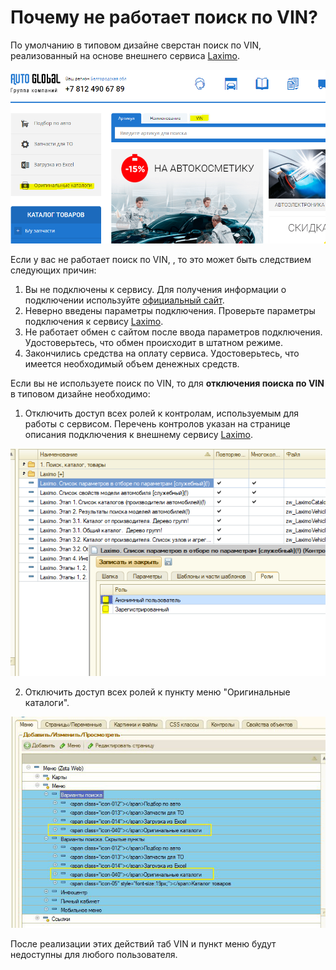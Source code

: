 # Почему не работает поиск по VIN?

По умолчанию в типовом дизайне сверстан поиск по VIN, реализованный на основе внешнего сервиса [Laximo](https://help-zetaweb.zetasoft.ru/~/edit/drafts/-LFq-n641JY8lytpGHH6/vneshnie-servisy-i-katalogi-po-podboru-avtozapchastei/laximo).

![](../.gitbook/assets/image%20%28308%29.png)

Если у вас не работает поиск по VIN, , то это может быть следствием следующих причин:

1. Вы не подключены к сервису. Для получения информации о подключении используйте [официальный сайт](http://wsdemo.laximo.ru/index.php?lang=ru). 
2. Неверно введены параметры подключения. Проверьте параметры подключения к сервису [Laximo](https://help-zetaweb.zetasoft.ru/~/edit/drafts/-LFq-n641JY8lytpGHH6/vneshnie-servisy-i-katalogi-po-podboru-avtozapchastei/laximo). 
3. Не работает обмен с сайтом после ввода параметров подключения. Удостоверьтесь, что обмен происходит в штатном режиме.
4. Закончились средства на оплату сервиса. Удостоверьтесь, что имеется необходимый объем денежных средств.

Если вы не используете поиск по VIN, то для **отключения поиска по VIN** в типовом дизайне необходимо:

1. Отключить доступ всех ролей к контролам, используемым для работы с сервисом. Перечень контролов указан на странице описания подключения к внешнему сервису [Laximo](https://help-zetaweb.zetasoft.ru/~/edit/drafts/-LFq-n641JY8lytpGHH6/vneshnie-servisy-i-katalogi-po-podboru-avtozapchastei/laximo).

![](../.gitbook/assets/image%20%28262%29.png)

2. Отключить доступ всех ролей к пункту меню "Оригинальные каталоги".

![](../.gitbook/assets/image%20%28156%29.png)

После реализации этих действий таб VIN и пункт меню будут недоступны для любого пользователя.





